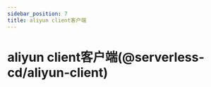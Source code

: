 ```yaml
---
sidebar_position: 7
title: aliyun client客户端
---
```


# aliyun client客户端(@serverless-cd/aliyun-client)

